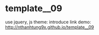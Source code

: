 # template__09
use jquery, js
theme: introduce
link demo: http://nthanhtung9x.github.io/template__09
